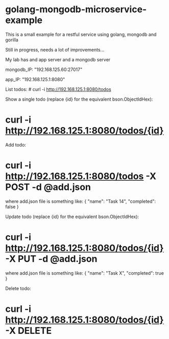 golang-mongodb-microservice-example
===================================

This is a small example for a restful service using golang, mongodb and gorilla

Still in progress, needs a lot of improvements...

My lab has and app server and a mongodb server

mongodb_IP: "192.168.125.60:27017"

app_IP: "192.168.125.1:8080"

List todos:
	# curl -i http://192.168.125.1:8080/todos

Show a single todo (replace {id} for the equivalent bson.ObjectIdHex):
  # curl -i http://192.168.125.1:8080/todos/{id}

Add todo:
  # curl -i http://192.168.125.1:8080/todos -X POST -d @add.json

  where add.json file is something like:
  {
    "name":   "Task 14",
    "completed":   false
  }

Update todo (replace {id} for the equivalent bson.ObjectIdHex):
  # curl -i http://192.168.125.1:8080/todos/{id} -X PUT -d @add.json

  where add.json file is something like:
  {
    "name":   "Task X",
    "completed":   true
  }

Delete todo:
  # curl -i http://192.168.125.1:8080/todos/{id} -X DELETE
